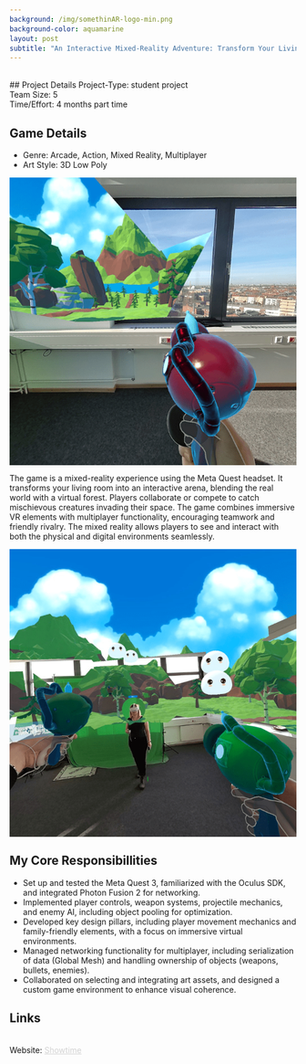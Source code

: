 ```yaml
---
background: /img/somethinAR-logo-min.png
background-color: aquamarine
layout: post
subtitle: "An Interactive Mixed-Reality Adventure: Transform Your Living Room into a Virtual Forest"
---
```


<br>
## Project Details
Project-Type: student project
<br> Team Size: 5
<br> Time/Effort: 4 months part time

## Game Details
* Genre: Arcade, Action, Mixed Reality, Multiplayer
* Art Style: 3D Low Poly

<img src="/img/somethingAR.png" alt="Unity Save and Load System" style="display: block; margin: auto;" />

The game is a mixed-reality experience using the Meta Quest headset. It transforms your living room into an interactive arena, blending the real world with a virtual forest. Players collaborate or compete to catch mischievous creatures invading their space. The game combines immersive VR elements with multiplayer functionality, encouraging teamwork and friendly rivalry. The mixed reality allows players to see and interact with both the physical and digital environments seamlessly.

<img src="/img/somethingAR2.png" alt="Unity Save and Load System" style="display: block; margin: auto;" />

## My Core Responsibillities
* Set up and tested the Meta Quest 3, familiarized with the Oculus SDK, and integrated Photon Fusion 2 for networking.
* Implemented player controls, weapon systems, projectile mechanics, and enemy AI, including object pooling for optimization.
* Developed key design pillars, including player movement mechanics and family-friendly elements, with a focus on immersive virtual environments.
* Managed networking functionality for multiplayer, including serialization of data (Global Mesh) and handling ownership of objects (weapons, bullets, enemies).
* Collaborated on selecting and integrating art assets, and designed a custom game environment to enhance visual coherence.

## Links
<br> Website: <a href="https://showtime.f4.htw-berlin.de/ws23/master/m1-somethinar/" style="color: LightGray; text-decoration: underline; ">Showtime</a>
